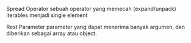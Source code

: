 Spread Operator
sebuah operator yang memecah (expand/unpack) iterables menjadi single element

Rest Parameter
parameter yang dapat menerima banyak argumen, dan diberikan sebagai array atau object.
